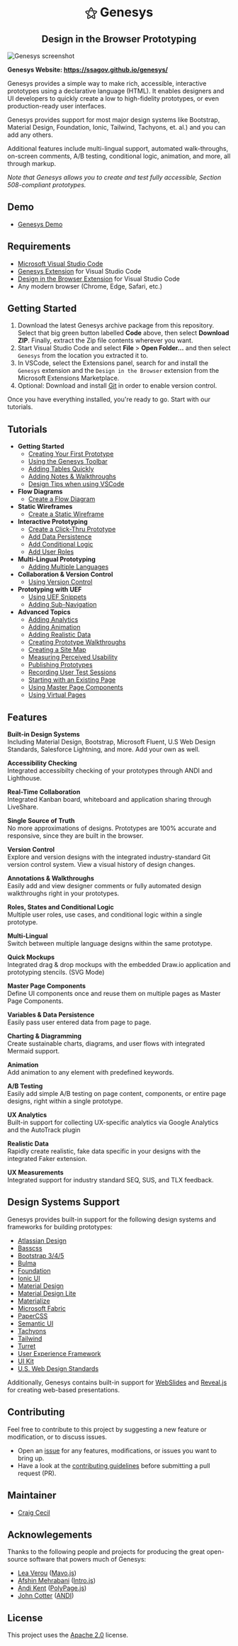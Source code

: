 <h1 align="center">&#9885; Genesys</h1>
<h2 align="center">Design in the Browser Prototyping</h2>

![Genesys screenshot](genesys-screenshot.png)

**Genesys Website: https://ssagov.github.io/genesys/**

Genesys provides a simple way to make rich, accessible, interactive prototypes using a declarative language (HTML). It enables designers and UI developers to quickly create a low to high-fidelity prototypes, or even production-ready user interfaces. 

Genesys provides support for most major design systems like Bootstrap, Material Design, Foundation, Ionic, Tailwind, Tachyons, et. al.) and you can add any others. 

Additional features include multi-lingual support, automated walk-throughs, on-screen comments, A/B testing, conditional logic, animation, and more, all through markup.

*Note that Genesys allows you to create and test fully accessible, Section 508-compliant prototypes.*

Demo
----

- [Genesys Demo](https://ssagov.github.io/genesys/demo/genesys-demo.html)

Requirements
------------

- [Microsoft Visual Studio Code](https://code.visualstudio.com/)
- [Genesys Extension](https://github.com/SSAgov/genesys-vscode-extension) for Visual Studio Code
- [Design in the Browser Extension](https://github.com/craigcecil/vscode-design-in-browser-pack) for Visual Studio Code
- Any modern browser (Chrome, Edge, Safari, etc.)

Getting Started
---------------

1. Download the latest Genesys archive package from this repository. Select that big green button labelled **Code** above, then select **Download ZIP**. Finally, extract the Zip file contents wherever you want.
2. Start Visual Studio Code and select **File** > **Open Folder...** and then select `Genesys` from the location you extracted it to.
3. In VSCode, select the Extensions panel, search for and install the `Genesys` extension and the `Design in the Browser` extension from the Microsoft Extensions Marketplace.
4. Optional: Download and install [Git](https://git-scm.com/) in order to enable version control.

Once you have everything installed, you're ready to go. Start with our tutorials.

Tutorials
---------

- **Getting Started**
  - [Creating Your First Prototype](https://github.com/SSAgov/genesys/blob/main/tutorials/01-Getting-Started/01-Creating-Your-First-Prototype.md)
  - [Using the Genesys Toolbar](https://github.com/SSAgov/genesys/blob/main/tutorials/01-Getting-Started/02-Using-the-Genesys-Toolbar.md)
  - [Adding Tables Quickly](https://github.com/SSAgov/genesys/blob/main/tutorials/01-Getting-Started/03-Add-Tables-Quickly.md)
  - [Adding Notes & Walkthroughs](https://github.com/SSAgov/genesys/blob/main/tutorials/01-Getting-Started/04-Adding-Notes-and-Walkthroughs.md)
  - [Design Tips when using VSCode](https://github.com/SSAgov/genesys/blob/main/tutorials/01-Getting-Started/05-Design-Tips-for-VSCode.md)
- **Flow Diagrams**
  - [Create a Flow Diagram](https://github.com/SSAgov/genesys/blob/main/tutorials/02-Flow-Diagrams/01-Create-a-Flow-Diagram.md)
- **Static Wireframes**
  - [Create a Static Wireframe](https://github.com/SSAgov/genesys/blob/main/tutorials/03-Static-Wireframes/01-Create-a-Static-Wireframe.md)
- **Interactive Prototyping**
  - [Create a Click-Thru Prototype](https://github.com/SSAgov/genesys/blob/main/tutorials/04-Interactive-Prototyping/01-Create-a-Click-Thru-Prototype.md)
  - [Add Data Persistence](https://github.com/SSAgov/genesys/blob/main/tutorials/04-Interactive-Prototyping/02-Add-Data-Persistence.md)
  - [Add Conditional Logic](https://github.com/SSAgov/genesys/blob/main/tutorials/04-Interactive-Prototyping/03-Add-Conditional-Logic.md)
  - [Add User Roles](https://github.com/SSAgov/genesys/blob/main/tutorials/04-Interactive-Prototyping/04-Add-User-Roles.md)
- **Multi-Lingual Prototyping**
  - [Adding Multiple Languages](https://github.com/SSAgov/genesys/blob/main/tutorials/05-Multi-Lingual-Prototyping/01-Adding-Multiple-Languages.md)
- **Collaboration & Version Control**
  - [Using Version Control](https://github.com/SSAgov/genesys/blob/main/tutorials/06-Collaboration-and-Version-Control/01-Using-Version-Control.md)
- **Prototyping with UEF**
  - [Using UEF Snippets](https://github.com/SSAgov/genesys/blob/main/tutorials/07-Prototyping-with-UEF/01-Using-UEF-Snippets.md)
  - [Adding Sub-Navigation](https://github.com/SSAgov/genesys/blob/main/tutorials/07-Prototyping-with-UEF/02-Adding-Sub-Navigation.md)
- **Advanced Topics**
  - [Adding Analytics](https://github.com/SSAgov/genesys/blob/main/tutorials/08-Advanced-Topics/Adding-Analytics.md)
  - [Adding Animation](https://github.com/SSAgov/genesys/blob/main/tutorials/08-Advanced-Topics/Adding-Animation.md)
  - [Adding Realistic Data](https://github.com/SSAgov/genesys/blob/main/tutorials/08-Advanced-Topics/Adding-Realistic-Data.md)
  - [Creating Prototype Walkthroughs](https://github.com/SSAgov/genesys/blob/main/tutorials/08-Advanced-Topics/Creating-Prototype-Walkthroughs.md)
  - [Creating a Site Map](https://github.com/SSAgov/genesys/blob/main/tutorials/08-Advanced-Topics/Creating-a-Sitemap.md)
  - [Measuring Perceived Usability](https://github.com/SSAgov/genesys/blob/main/tutorials/08-Advanced-Topics/Measuring-Perceived-Usability.md)
  - [Publishing Prototypes](https://github.com/SSAgov/genesys/blob/main/tutorials/08-Advanced-Topics/Publishing-Prototypes.md)
  - [Recording User Test Sessions](https://github.com/SSAgov/genesys/blob/main/tutorials/08-Advanced-Topics/Recording-User-Test-Sessions.md)
  - [Starting with an Existing Page](https://github.com/SSAgov/genesys/blob/main/tutorials/08-Advanced-Topics/Starting-with-Existing-Page.md)
  - [Using Master Page Components](https://github.com/SSAgov/genesys/blob/main/tutorials/08-Advanced-Topics/Using-Master-Page-Components.md)
  - [Using Virtual Pages](https://github.com/SSAgov/genesys/blob/main/tutorials/08-Advanced-Topics/Using-Virtual-Pages.md)

Features
--------

**Built-in Design Systems**<br />
Including Material Design, Bootstrap, Microsoft Fluent, U.S Web Design Standards, Salesforce Lightning, and more. Add your own as well.

**Accessibility Checking**<br />
Integrated accessibilty checking of your prototypes through ANDI and Lighthouse.

**Real-Time Collaboration**<br />
Integrated Kanban board, whiteboard and application sharing through LiveShare.

**Single Source of Truth**<br />
No more approximations of designs. Prototypes are 100% accurate and responsive, since they are built in the browser.

**Version Control**<br />
Explore and version designs with the integrated industry-standard Git version control system. View a visual history of design changes.

**Annotations & Walkthroughs**<br />
Easily add and view designer comments or fully automated design walkthroughs right in your prototypes.

**Roles, States and Conditional Logic**<br />
Multiple user roles, use cases, and conditional logic within a single prototype.

**Multi-Lingual**<br />
Switch between multiple language designs within the same prototype.

**Quick Mockups**<br />
Integrated drag & drop mockups with the embedded Draw.io application and prototyping stencils. (SVG Mode)

**Master Page Components**<br />
Define UI components once and reuse them on multiple pages as Master Page Components.

**Variables & Data Persistence**<br />
Easily pass user entered data from page to page.

**Charting & Diagramming**<br />
Create sustainable charts, diagrams, and user flows with integrated Mermaid support.

**Animation**<br />
Add animation to any element with predefined keywords.

**A/B Testing**<br />
Easily add simple A/B testing on page content, components, or entire page designs, right within a single prototype.

**UX Analytics**<br />
Built-in support for collecting UX-specific analytics via Google Analytics and the AutoTrack plugin

**Realistic Data**<br />
Rapidly create realistic, fake data specific in your designs with the integrated Faker extension.

**UX Measurements**<br />
Integrated support for industry standard SEQ, SUS, and TLX feedback.

Design Systems Support
----------------------

Genesys provides built-in support for the following design systems and frameworks for building prototypes:

- [Atlassian Design](https://atlassian.design/)
- [Basscss](http://basscss.com/)
- [Bootstrap 3/4/5](http://getbootstrap.com/)
- [Bulma](http://bulma.io/)
- [Foundation](http://foundation.zurb.com/)
- [Ionic UI](https://ionicframework.com/docs/components)
- [Material Design](https://github.com/material-components/material-components-web)
- [Material Design Lite](https://getmdl.io/)
- [Materialize](http://materializecss.com/)
- [Microsoft Fabric](https://dev.office.com/fabric#/)
- [PaperCSS](https://www.getpapercss.com/)
- [Semantic UI](http://semantic-ui.com/)
- [Tachyons](http://tachyons.io/)
- [Tailwind](https://tailwindcss.com/)
- [Turret](http://turretcss.com/)
- [User Experience Framework](https://github.com/SSAgov/uef-vscode-extension)
- [UI Kit](https://getuikit.com/docs/introduction)
- [U.S. Web Design Standards](https://standards.usa.gov/)

Additionally, Genesys contains built-in support for [WebSlides](https://webslides.tv/#slide=1) and [Reveal.js](https://revealjs.com/) for creating web-based presentations.

Contributing
------------

Feel free to contribute to this project by suggesting a new feature or modification, or to discuss issues.

* Open an [issue](https://github.com/SSAgov/genesys/issues) for any features, modifications, or issues you want to bring up.
* Have a look at the [contributing guidelines](https://github.com/SSAgov/genesys/blob/main/CONTRIBUTING.md) before submitting a pull request (PR).

Maintainer
----------

* [Craig Cecil](https://github.com/CraigCecilSSA)

Acknowlegements
---------------

Thanks to the following people and projects for producing the great open-source software that powers much of Genesys:

* [Lea Verou](https://github.com/LeaVerou) ([Mavo.js](https://github.com/mavoweb/mavo))
* [Afshin Mehrabani](https://github.com/afshinm) ([Intro.js](https://github.com/usablica/intro.js))
* [Andi Kent](https://github.com/andykent) ([PolyPage.js](https://github.com/andykent/polypage))
* [John Cotter](https://github.com/JohnCotterSSA) ([ANDI](https://github.com/SSAgov/ANDI))

License
-------

This project uses the [Apache 2.0](https://github.com/SSAgov/genesys/blob/main/LICENSE.md) license.
